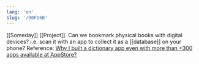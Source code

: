 ```yaml
---
lang: 'en'
slug: '/90FD6B'
---
```


[[Someday]] [[Project]]. Can we bookmark physical books with digital devices? i.e. scan it with an app to collect it as a [[database]] on your phone? Reference: [Why I built a dictionary app even with more than +300 apps available at AppStore?](https://www.wordnote.app/blog/why-i-built-dictionary-app)
